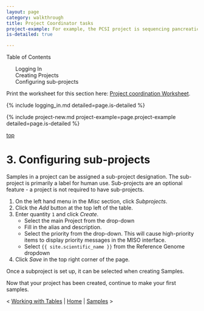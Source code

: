 ```yaml
---
layout: page
category: walkthrough
title: Project Coordinator tasks
project-example: For example, the PCSI project is sequencing pancreatic tumors, references, cell lines and xenografts as part of the International Cancer Genome Consortium, and the FFPER project sequences samples from a bio-bank with a number of different preparations and treatments in order to determine the impact of each on data quality.
is-detailed: true

---
```


<div id="toc">
Table of Contents
<ol>
    <li><a href="#logging_in">Logging In</a></li>
    <li><a href="#project-new">Creating Projects</a></li>
    <li><a href="#subproj">Configuring sub-projects</a></li>
</ol>
</div>

<div id="infobox">
Print the worksheet for this section here: <a href="worksheet-detailed-project-coordination">Project coordination Worksheet</a>.
</div>

{% include logging_in.md detailed=page.is-detailed %}

{% include project-new.md project-example=page.project-example detailed=page.is-detailed %}

<a name="subproj" href="#" id="toplink">top</a>

# 3. Configuring sub-projects

Samples in a project can be assigned a sub-project designation. The sub-project is primarily a label for human use.
Sub-projects are an optional feature - a project is not required to have sub-projects.

1. On the left hand menu in the _Misc_ section, click _Subprojects_.
1. Click the _Add_ button at the top left of the table.
1. Enter quantity `1` and click _Create_.
    * Select the main Project from the drop-down
    * Fill in the alias and description.
    * Select the priority from the drop-down. This will cause high-priority items
      to display priority messages in the MISO interface.
    * Select `{{ site.scientific_name }}` from the Reference Genome dropdown
1. Click _Save_ in the top right corner of the page.

Once a subproject is set up, it can be selected when creating Samples.


Now that your project has been created, continue to make your first samples.


< <a href="tutorial-detailed-bulk-tables">Working with Tables</a> | <a href="index">Home</a> | <a href="tutorial-detailed-samples">Samples</a> >
